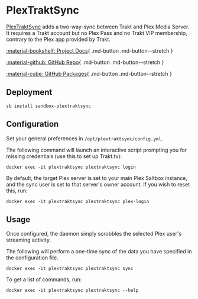 # PlexTraktSync

[PlexTraktSync](https://github.com/Taxel/PlexTraktSync) adds a two-way-sync between Trakt and Plex Media Server. It requires a Trakt account but no Plex Pass and no Trakt VIP membership, contrary to the Plex app provided by Trakt.

<div class="grid" style="grid-template-columns: repeat(auto-fit,minmax(10.5rem,1fr));" markdown>

[:material-bookshelf: Project Docs](https://github.com/Taxel/PlexTraktSync#setup){ .md-button .md-button--stretch }

[:material-github: GitHub Repo](https://github.com/Taxel/PlexTraktSync){ .md-button .md-button--stretch }

[:material-cube: GitHub Packages](https://github.com/taxel/PlexTraktSync/pkgs/container/plextraktsync){ .md-button .md-button--stretch }

</div>

## Deployment

``` shell
sb install sandbox-plextraktsync
```

## Configuration

Set your general preferences in `/opt/plextraktsync/config.yml`.

The following command will launch an interactive script prompting you for missing credentials (use this to set up Trakt.tv):

```shell
docker exec -it plextraktsync plextraktsync login
```

By default, the target Plex server is set to your main Plex Saltbox instance, and the sync user is set to that server's owner account. If you wish to reset this, run:

```shell
docker exec -it plextraktsync plextraktsync plex-login
```

## Usage

Once configured, the daemon simply scrobbles the selected Plex user's streaming activity.

The following will perform a one-time sync of the data you have specified in the configuration file.

```shell
docker exec -it plextraktsync plextraktsync sync
```

To get a list of commands, run:

```shell
docker exec -it plextraktsync plextraktsync --help
```
